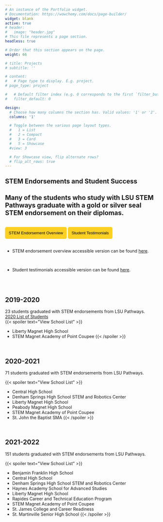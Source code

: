 ```yaml
---
# An instance of the Portfolio widget.
# Documentation: https://wowchemy.com/docs/page-builder/
widget: blank
active: true
# header:
#   image: "header.jpg"
# This file represents a page section.
headless: true

# Order that this section appears on the page.
weight: 66

# title: Projects
# subtitle: ''

# content:
#   # Page type to display. E.g. project.
# page_type: project

#   # Default filter index (e.g. 0 corresponds to the first `filter_button` instance below).
#   filter_default: 0

design:
  # Choose how many columns the section has. Valid values: '1' or '2'.
  columns: '1'

  # Toggle between the various page layout types.
  #   1 = List
  #   2 = Compact
  #   3 = Card
  #   5 = Showcase
  #view: 3

  # For Showcase view, flip alternate rows?
  # flip_alt_rows: true
---
```


## **STEM Endorsements and Student Success**
## Many of the students who study with LSU STEM Pathways graduate with a gold or silver seal STEM endorsement on their diplomas. 
<br>
<a href="../../brochures/Slide-Overview.pdf" target="_blank"><button style= "background-color:#fdd023; border: none ; border-radius: 5px; padding: 12px">STEM Endorsement Overview</button></a> <a href="../../brochures/Slide-StudentSuccess.pdf" target="_blank"><button style= "background-color:#fdd023; border: none ; border-radius: 5px; padding: 12px"> Student Testimonials </button></a> 
<br>
<br>

- STEM endorsement overview accessible version can be found <a href= "https://docs.google.com/document/d/1g8RYhqWd9l_4GDjLWNSU4tYbFlQQw94iAKDOJi7IvgQ"> here</a>. 
<br>

- Student testimonials accessible version can be found <a href= "https://docs.google.com/document/d/1nPAGbyEaz5yWh-BcBaJWiCmCeD6sZx68KlNpdRuEON4"> here</a>. 
<br>
<br>

## 2019-2020
23 students graduated with STEM endorsements from LSU Pathways. 
<br>
<a href = "https://www.louisianabelieves.com/docs/default-source/academics/2020-stem-endorsement-graduates.pdf?sfvrsn=85e9981f_2" target = "_blank">2020 List of Students </a> </td>
<br>
{{< spoiler text="View School List" >}}

- Liberty Magnet High School
- STEM Magnet Academy of Point Coupee
{{< /spoiler >}}
<br>

## 2020-2021
71 students graduated with STEM endorsements from LSU Pathways. 
<br>
<!-- This year, our students were asked to submit a portrait and short bio to be published. <a href = "https://endorsements.lsupathways.com/" target = "_blank">View 2021 Student Bios.</a> 
<br> -->
{{< spoiler text="View School List" >}}

- Central High School
- Denham Springs High School STEM and Robotics Center
- Liberty Magnet High School
- Peabody Magnet High School
- STEM Magnet Academy of Point Coupee
- St. John the Baptist SMA
{{< /spoiler >}}
<br>

## 2021-2022
151 students graduated with STEM endorsements from LSU Pathways.
<br>
<!-- 2022 List of Students Coming Soon
<br> -->
{{< spoiler text="View School List" >}}

- Benjamin Franklin High School
- Central High School
- Denham Springs High School STEM and Robotics Center
- Haynes Academy School for Advanced Studies
- Liberty Magnet High School
- Rapides Career and Technical Education Program
- STEM Magnet Academy of Point Coupee 
- St. James College and Career Readiness
- St. Martinville Senior High School
{{< /spoiler >}}

<br>



 